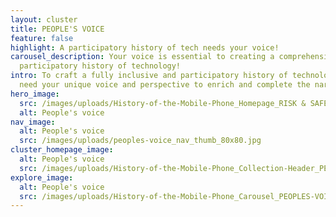 ```yaml
---
layout: cluster
title: PEOPLE'S VOICE
feature: false
highlight: A participatory history of tech needs your voice!
carousel_description: Your voice is essential to creating a comprehensive,
  participatory history of technology!
intro: To craft a fully inclusive and participatory history of technology, we
  need your unique voice and perspective to enrich and complete the narrative.
hero_image:
  src: /images/uploads/History-of-the-Mobile-Phone_Homepage_RISK & SAFETY.jpg
  alt: People's voice
nav_image:
  alt: People's voice
  src: /images/uploads/peoples-voice_nav_thumb_80x80.jpg
cluster_homepage_image:
  alt: People's voice
  src: /images/uploads/History-of-the-Mobile-Phone_Collection-Header_PEOPLE'S-VOICE.png
explore_image:
  alt: People's voice
  src: /images/uploads/History-of-the-Mobile-Phone_Carousel_PEOPLES-VOICE.jpg
---
```

